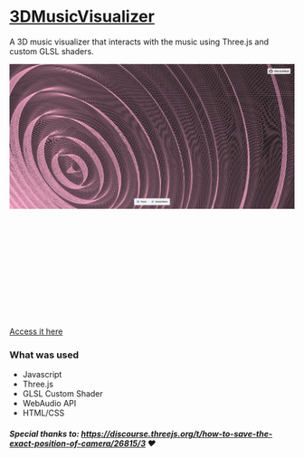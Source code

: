 # [3DMusicVisualizer](https://lnardon.github.io/3DMusicVisualizer/)

A 3D music visualizer that interacts with the music using Three.js and custom GLSL shaders.

<p align="center" style="height: 450px">
  <img src="./demo.PNG">
</p>

[Access it here](https://lnardon.github.io/3DMusicVisualizer/)

### What was used

- Javascript
- Three.js
- GLSL Custom Shader
- WebAudio API
- HTML/CSS


##### Special thanks to: https://discourse.threejs.org/t/how-to-save-the-exact-position-of-camera/26815/3 :heart:
